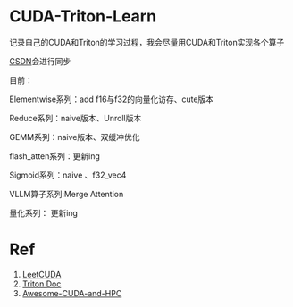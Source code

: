# CUDA-Triton-Learn

记录自己的CUDA和Triton的学习过程，我会尽量用CUDA和Triton实现各个算子

[CSDN](https://blog.csdn.net/qq_71640350/category_12936188.html)会进行同步

目前：

Elementwise系列：add f16与f32的向量化访存、cute版本

Reduce系列：naive版本、Unroll版本

GEMM系列：naive版本、双缓冲优化

flash_atten系列：更新ing

Sigmoid系列：naive 、f32_vec4

VLLM算子系列:Merge Attention

量化系列： 更新ing

# Ref
1. [LeetCUDA](https://github.com/xlite-dev/LeetCUDA)
2. [Triton Doc](https://triton-lang.org/main/getting-started/tutorials/)
3. [Awesome-CUDA-and-HPC](https://github.com/coderonion/awesome-cuda-and-hpc)
